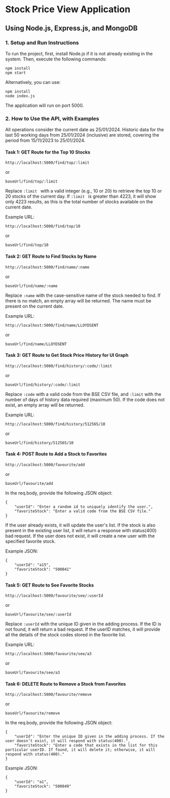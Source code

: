 # Stock Price View Application

## Using Node.js, Express.js, and MongoDB

### 1. Setup and Run Instructions

To run the project, first, install Node.js if it is not already existing in the system. Then, execute the following commands:

```
npm install
npm start
```
Alternatively, you can use:
```
npm install
node index.js
```
The application will run on port 5000.

### 2. How to Use the API, with Examples
All operations consider the current date as 25/01/2024. Historic data for the last 50 working days from 25/01/2024 (inclusive) are stored, covering the period from 15/11/2023 to 25/01/2024.

#### Task 1: GET Route for the Top 10 Stocks
```
http://localhost:5000/find/top/:limit
```
or
```
baseUrl/find/top/:limit
```
Replace ```:limit ``` with a valid integer (e.g., 10 or 20) to retrieve the top 10 or 20 stocks of the current day. If ```:limit ``` is greater than 4223, it will show only 4223 results, as this is the total number of stocks available on the current date.

Example URL:
```
http://localhost:5000/find/top/10
```
or
```
baseUrl/find/top/10
```

#### Task 2: GET Route to Find Stocks by Name
```
http://localhost:5000/find/name/:name
```
or
```
baseUrl/find/name/:name
```
Replace ```:name``` with the case-sensitive name of the stock needed to find. If there is no match, an empty array will be returned. The name must be present on the current date.

Example URL:
```
http://localhost:5000/find/name/LLOYDSENT
```
or
```
baseUrl/find/name/LLOYDSENT
```

#### Task 3: GET Route to Get Stock Price History for UI Graph
```
http://localhost:5000/find/history/:code/:limit
```
or
```
baseUrl/find/history/:code/:limit
````

Replace ```:code``` with a valid code from the BSE CSV file, and ```:limit``` with the number of days of history data required (maximum 50). If the code does not exist, an empty array will be returned.

Example URL:
```
http://localhost:5000/find/history/512565/10
```
or
```
baseUrl/find/history/512565/10
```

#### Task 4: POST Route to Add a Stock to Favorites
```
http://localhost:5000/favourite/add
```
or
```
baseUrl/favourite/add
```
In the req.body, provide the following JSON object:
```
{
    "userId": "Enter a random id to uniquely identify the user.",
    "favoriteStock": "Enter a valid code from the BSE CSV file."
}
```
If the user already exists, it will update the user's list. If the stock is also present in the existing user list, it will return a response with status(400) bad request. If the user does not exist, it will create a new user with the specified favorite stock.

Example JSON:
```
{
    "userId": "a15",
    "favoriteStock": "500041"
}
```

#### Task 5: GET Route to See Favorite Stocks
```
http://localhost:5000/favourite/see/:userId
```
or
```
baseUrl/favourite/see/:userId
```
Replace ```:userId``` with the unique ID given in the adding process. If the ID is not found, it will return a bad request. If the userID matches, it will provide all the details of the stock codes stored in the favorite list.

Example URL:
```
http://localhost:5000/favourite/see/a3
```
or
```
baseUrl/favourite/see/a3
```


#### Task 6: DELETE Route to Remove a Stock from Favorites
```
http://localhost:5000/favourite/remove
```
or
```
baseUrl/favourite/remove
```
In the req.body, provide the following JSON object:
```
{
    "userId": "Enter the unique ID given in the adding process. If the user doesn’t exist, it will respond with status(400).",
    "favoriteStock": "Enter a code that exists in the list for this particular userID. If found, it will delete it; otherwise, it will respond with status(400)."
}
```
Example JSON:
```
{
    "userId": "a1",
    "favoriteStock": "500049"
}
```
